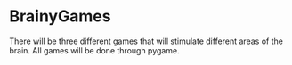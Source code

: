 # BrainyGames

There will be three different games that will stimulate different areas of the brain. All games will be done through pygame. 
